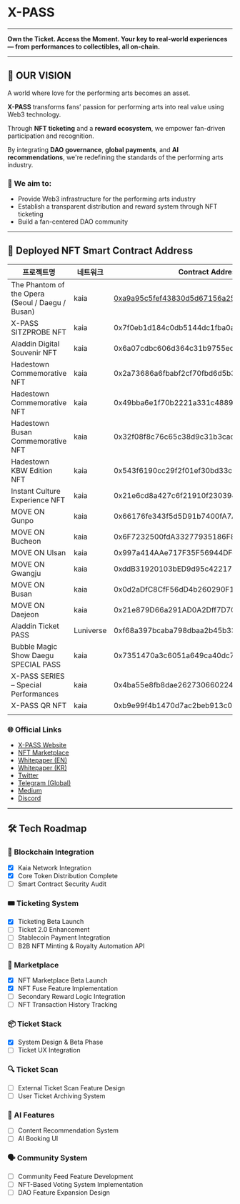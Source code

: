 # X-PASS

---

**Own the Ticket. Access the Moment.
Your key to real-world experiences — from performances to collectibles, all on-chain.**

---

## 

## 🔭 OUR VISION

A world where love for the performing arts becomes an asset.

**X-PASS** transforms fans’ passion for performing arts into real value using Web3 technology.

Through **NFT ticketing** and a **reward ecosystem**, we empower fan-driven participation and recognition.

By integrating **DAO governance**, **global payments**, and **AI recommendations**, we're redefining the standards of the performing arts industry.

### 🎯 We aim to:

- Provide Web3 infrastructure for the performing arts industry
- Establish a transparent distribution and reward system through NFT ticketing
- Build a fan-centered DAO community

---

## 🧾 Deployed NFT Smart Contract Address

| 프로젝트명 | 네트워크 | Contract Address |
| --- | --- | --- |
| The Phantom of the Opera (Seoul / Daegu / Busan) | kaia | [0xa9a95c5fef43830d5d67156a2582a2e793acb465](https://github.com/XPASS-official/XPASS-official/blob/main/Wallet_Address.md) |
| X-PASS SITZPROBE NFT | kaia | 0x7f0eb1d184c0db5144dc1fba0a04eece9bb5098e |
| Aladdin Digital Souvenir NFT | kaia | 0x6a07cdbc606d364c31b9755ec4d510a10d01d11c |
| Hadestown Commemorative NFT | kaia | 0x2a73686a6fbabf2cf70fbd6d5b3c1603d3542a28 |
| Hadestown Commemorative NFT | kaia | 0x49bba6e1f70b2221a331c4889eadb99eef98ac44 |
| Hadestown Busan Commemorative NFT | kaia | 0x32f08f8c76c65c38d9c31b3cacfb3fb474ef20db |
| Hadestown KBW Edition NFT | kaia | 0x543f6190cc29f2f01ef30bd33c4fd4cdaaf4bcc9 |
| Instant Culture Experience NFT | kaia | 0x21e6cd8a427c6f21910f2303947e30c6ab8dc795 |
| MOVE ON Gunpo | kaia | 0x66176fe343f5d5D91b7400fA7AD091B7b9719199 |
| MOVE ON Bucheon | kaia | 0x6F7232500fdA33277935186F8Baf386827e76f24 |
| MOVE ON Ulsan | kaia | 0x997a414AAe717F35F56944DFd037ed3c9a652437 |
| MOVE ON Gwangju | kaia | 0xddB31920103bED9d95c4221765610ce04fC8dffE |
| MOVE ON Busan | kaia | 0x0d2aDfC8CfF56dD4b260290F18A41d1e85685212 |
| MOVE ON Daejeon | kaia | 0x21e879D66a291AD0A2Dff7D706E9D9c1164dCd36 |
| Aladdin Ticket PASS | Luniverse | 0xf68a397bcaba798dbaa2b45b3325469f4b2cce64 |
| Bubble Magic Show Daegu SPECIAL PASS | kaia | 0x7351470a3c6051a649ca40dc7965dfb5474fd61f |
| X-PASS SERIES – Special Performances | kaia | 0x4ba55e8fb8dae2627306602242f52eb6f2119632 |
| X-PASS QR NFT | kaia | 0xb9e99f4b1470d7ac2beb913c056b75e60a8acfa5 |
|  |  |  |

### 🌐 Official Links

- [X-PASS Website](https://x-pass.io/)
- [NFT Marketplace](https://marketplace.x-pass.io/)
- [Whitepaper (EN)](https://x-pass.gitbook.io/_whitepaper)
- [Whitepaper (KR)](https://x-pass.gitbook.io/_whitepaper/v/x-pass-whitepaper-kr)
- [Twitter](https://x.com/XPASS_OFFICIAL)
- [Telegram (Global)](https://t.me/XPASSAnnGlobal)
- [Medium](https://medium.com/@XPASS_Official)
- [Discord](https://discord.gg/x-pass)

---

## 🛠️ Tech Roadmap

### 🧱 Blockchain Integration

- [x]  Kaia Network Integration
- [x]  Core Token Distribution Complete
- [ ]  Smart Contract Security Audit

### 🎟 Ticketing System

- [x]  Ticketing Beta Launch
- [ ]  Ticket 2.0 Enhancement
- [ ]  Stablecoin Payment Integration
- [ ]  B2B NFT Minting & Royalty Automation API

### 🛒 Marketplace

- [x]  NFT Marketplace Beta Launch
- [x]  NFT Fuse Feature Implementation
- [ ]  Secondary Reward Logic Integration
- [ ]  NFT Transaction History Tracking

### 📦 Ticket Stack

- [x]  System Design & Beta Phase
- [ ]  Ticket UX Integration

### 🔍 Ticket Scan

- [ ]  External Ticket Scan Feature Design
- [ ]  User Ticket Archiving System

### 🤖 AI Features

- [ ]  Content Recommendation System
- [ ]  AI Booking UI

### 🗣 Community System

- [ ]  Community Feed Feature Development
- [ ]  NFT-Based Voting System Implementation
- [ ]  DAO Feature Expansion Design
